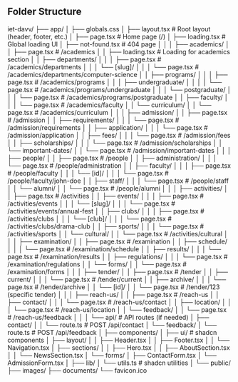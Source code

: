 ## Folder Structure 

iet-davv/
├── app/
│   ├── globals.css
│   ├── layout.tsx          # Root layout (header, footer, etc.)
│   ├── page.tsx            # Home page (/)
│   ├── loading.tsx         # Global loading UI
│   ├── not-found.tsx       # 404 page
│   │
│   ├── academics/
│   │   ├── page.tsx        # /academics
│   │   ├── loading.tsx     # Loading for academics section
│   │   ├── departments/
│   │   │   ├── page.tsx    # /academics/departments
│   │   │   └── [slug]/
│   │   │       └── page.tsx # /academics/departments/computer-science
│   │   ├── programs/
│   │   │   ├── page.tsx    # /academics/programs
│   │   │   ├── undergraduate/
│   │   │   │   └── page.tsx # /academics/programs/undergraduate
│   │   │   └── postgraduate/
│   │   │       └── page.tsx # /academics/programs/postgraduate
│   │   ├── faculty/
│   │   │   └── page.tsx    # /academics/faculty
│   │   └── curriculum/
│   │       └── page.tsx    # /academics/curriculum
│   │
│   ├── admission/
│   │   ├── page.tsx        # /admission
│   │   ├── requirements/
│   │   │   └── page.tsx    # /admission/requirements
│   │   ├── application/
│   │   │   └── page.tsx    # /admission/application
│   │   ├── fees/
│   │   │   └── page.tsx    # /admission/fees
│   │   ├── scholarships/
│   │   │   └── page.tsx    # /admission/scholarships
│   │   └── important-dates/
│   │       └── page.tsx    # /admission/important-dates
│   │
│   ├── people/
│   │   ├── page.tsx        # /people
│   │   ├── administration/
│   │   │   └── page.tsx    # /people/administration
│   │   ├── faculty/
│   │   │   ├── page.tsx    # /people/faculty
│   │   │   └── [id]/
│   │   │       └── page.tsx # /people/faculty/john-doe
│   │   ├── staff/
│   │   │   └── page.tsx    # /people/staff
│   │   └── alumni/
│   │       └── page.tsx    # /people/alumni
│   │
│   ├── activities/
│   │   ├── page.tsx        # /activities
│   │   ├── events/
│   │   │   ├── page.tsx    # /activities/events
│   │   │   └── [slug]/
│   │   │       └── page.tsx # /activities/events/annual-fest
│   │   ├── clubs/
│   │   │   ├── page.tsx    # /activities/clubs
│   │   │   └── [club]/
│   │   │       └── page.tsx # /activities/clubs/drama-club
│   │   ├── sports/
│   │   │   └── page.tsx    # /activities/sports
│   │   └── cultural/
│   │       └── page.tsx    # /activities/cultural
│   │
│   ├── examination/
│   │   ├── page.tsx        # /examination
│   │   ├── schedule/
│   │   │   └── page.tsx    # /examination/schedule
│   │   ├── results/
│   │   │   └── page.tsx    # /examination/results
│   │   ├── regulations/
│   │   │   └── page.tsx    # /examination/regulations
│   │   └── forms/
│   │       └── page.tsx    # /examination/forms
│   │
│   ├── tender/
│   │   ├── page.tsx        # /tender
│   │   ├── current/
│   │   │   └── page.tsx    # /tender/current
│   │   ├── archive/
│   │   │   └── page.tsx    # /tender/archive
│   │   └── [id]/
│   │       └── page.tsx    # /tender/123 (specific tender)
│   │
│   ├── reach-us/
│   │   ├── page.tsx        # /reach-us
│   │   ├── contact/
│   │   │   └── page.tsx    # /reach-us/contact
│   │   ├── location/
│   │   │   └── page.tsx    # /reach-us/location
│   │   └── feedback/
│   │       └── page.tsx    # /reach-us/feedback
│   │
│   └── api/                # API routes (if needed)
│       ├── contact/
│       │   └── route.ts    # POST /api/contact
│       └── feedback/
│           └── route.ts    # POST /api/feedback
│
├── components/
│   ├── ui/                 # shadcn components
│   ├── layout/
│   │   ├── Header.tsx
│   │   ├── Footer.tsx
│   │   └── Navigation.tsx
│   ├── sections/
│   │   ├── Hero.tsx
│   │   ├── AboutSection.tsx
│   │   └── NewsSection.tsx
│   └── forms/
│       ├── ContactForm.tsx
│       └── AdmissionForm.tsx
│
├── lib/
│   └── utils.ts           # shadcn utilities
│
└── public/
    ├── images/
    ├── documents/
    └── favicon.ico